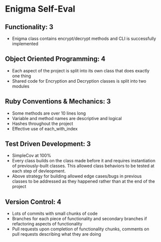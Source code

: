 # Enigma Self-Eval

## Functionality: 3

* Enigma class contains encrypt/decrypt methods and CLI is successfully implemented

## Object Oriented Programming: 4

* Each aspect of the project is split into its own class that does exactly one thing
* Shared code for Encryption and Decryption classes is split into two modules

## Ruby Conventions & Mechanics: 3

* Some methods are over 10 lines long
* Variable and method names are descriptive and logical
* Hashes throughout the project
* Effective use of each_with_index

## Test Driven Development: 3

* SimpleCov at 100%
* Every class builds on the class made before it and requires instantiation of previously-built classes. This allowed class behaviors to be tested at each step of devleopment.
* Above strategy for building allowed edge cases/bugs in previous classes to be addressed as they happened rather than at the end of the project

## Version Control: 4

* Lots of commits with small chunks of code
* Branches for each piece of functionality and secondary branches if refactoring aspects of functionality
* Pull requests upon completion of functionality chunks, comments on pull requests describing what they are doing


